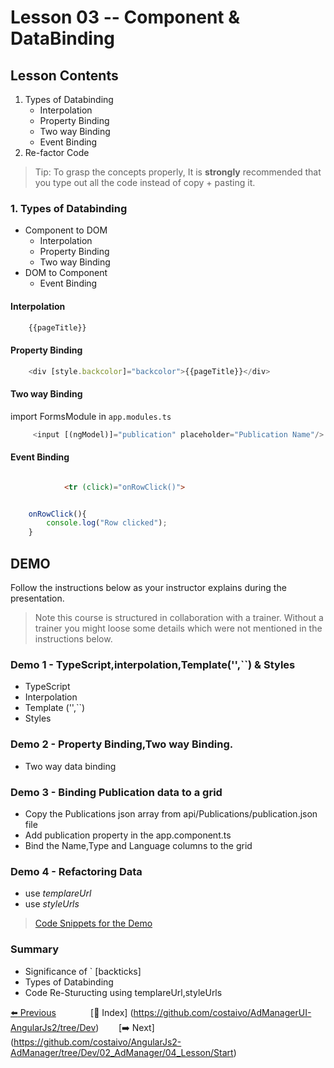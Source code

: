 # Lesson 03 -- Component & DataBinding

## Lesson Contents

1. Types of Databinding
    * Interpolation
    * Property Binding
    * Two way Binding
    * Event Binding
1. Re-factor Code

> Tip: To grasp the concepts properly, It is **strongly** recommended that you type out all the code instead of copy + pasting it. 

### 1. Types of Databinding

* Component to DOM
  * Interpolation
  * Property Binding
  * Two way Binding
* DOM to Component
  * Event Binding


#### Interpolation

``` typescript
    {{pageTitle}}
```

#### Property Binding

``` typescript
    <div [style.backcolor]="backcolor">{{pageTitle}}</div>
```

#### Two way Binding

import FormsModule in `app.modules.ts`

``` typescript
     <input [(ngModel)]="publication" placeholder="Publication Name"/>
```

#### Event Binding


``` html

            <tr (click)="onRowClick()">
```

``` typescript

    onRowClick(){
        console.log("Row clicked");
    }
 ```

## DEMO

Follow the instructions below as your instructor explains during the presentation. 

> Note this course is structured in collaboration with a trainer. Without a trainer you might loose some details which were not mentioned in the instructions below. 

### **Demo 1** - TypeScript,interpolation,Template('',``) & Styles

* TypeScript
* Interpolation
* Template ('',``)
* Styles

### **Demo 2** - Property Binding,Two way Binding.

* Two way data binding

### **Demo 3** - Binding Publication data to a grid

* Copy the Publications json array from api/Publications/publication.json file
* Add publication property in the app.component.ts
* Bind the Name,Type and Language columns to the grid

### **Demo 4** - Refactoring Data

* use _templareUrl_
* use _styleUrls_

> [Code Snippets for the Demo](https://gist.github.com/costaivo/896941f7ef08fe0a7cc671bd95ac3e1f)

### Summary


* Significance of ` [backticks]
* Types of Databinding
* Code Re-Sturucting using templareUrl,styleUrls




[:arrow_left: Previous](https://github.com/costaivo/AngularJs2-AdManager/tree/Dev/02_AdManager/02_Lesson/Start)  &nbsp;&nbsp;&nbsp;&nbsp;&nbsp;&nbsp;&nbsp;&nbsp;&nbsp;&nbsp;&nbsp;&nbsp;
[:1234: Index] (<https://github.com/costaivo/AdManagerUI-AngularJs2/tree/Dev>) &nbsp;&nbsp;&nbsp;&nbsp;&nbsp;&nbsp;
[:arrow_right: Next] (https://github.com/costaivo/AngularJs2-AdManager/tree/Dev/02_AdManager/04_Lesson/Start)



